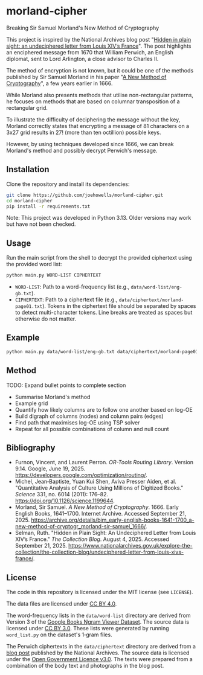 # morland-cipher

Breaking Sir Samuel Morland's New Method of Cryptography

This project is inspired by the National Archives blog post "[Hidden in plain sight: an undeciphered letter from Louis XIV’s France](https://www.nationalarchives.gov.uk/explore-the-collection/the-collection-blog/undeciphered-letter-from-louis-xivs-france/)". The post highlights an enciphered message from 1670 that William Perwich, an English diplomat, sent to Lord Arlington, a close advisor to Charles II.

The method of encryption is not known, but it could be one of the methods published by Sir Samuel Morland in his paper "[A New Method of Cryptography](https://archive.org/details/bim_early-english-books-1641-1700_a-new-method-of-cryptogr_morland-sir-samuel_1666)", a few years earlier in 1666.

While Morland also presents methods that utilise non-rectangular patterns, he focuses on methods that are based on columnar transposition of a rectangular grid.

To illustrate the difficulty of deciphering the message without the key, Morland correctly states that encrypting a message of 81 characters on a 3x27 grid results in 27! (more than ten octillion) possible keys.

However, by using techniques developed since 1666, we can break Morland's method and possibly decrypt Perwich's message.

## Installation

Clone the repository and install its dependencies:

```bash
git clone https://github.com/joehowells/morland-cipher.git
cd morland-cipher
pip install -r requirements.txt
```

Note: This project was developed in Python 3.13. Older versions may work but have not been checked.

## Usage

Run the main script from the shell to decrypt the provided ciphertext using the provided word list:

```bash
python main.py WORD-LIST CIPHERTEXT
```

- `WORD-LIST`: Path to a word-frequency list (e.g., `data/word-list/eng-gb.txt`).
- `CIPHERTEXT`: Path to a ciphertext file (e.g., `data/ciphertext/morland-page01.txt`). Tokens in the ciphertext file should be separated by spaces to detect multi-character tokens. Line breaks are treated as spaces but otherwise do not matter.

## Example

```bash
python main.py data/word-list/eng-gb.txt data/ciphertext/morland-page01.txt
```

## Method

TODO: Expand bullet points to complete section

- Summarise Morland's method
- Example grid
- Quantify how likely columns are to follow one another based on log-OE
- Build digraph of columns (nodes) and column pairs (edges)
- Find path that maximises log-OE using TSP solver
- Repeat for all possible combinations of column and null count

## Bibliography

- Furnon, Vincent, and Laurent Perron. *OR-Tools Routing Library*. Version 9.14. Google, June 19, 2025. <https://developers.google.com/optimization/routing/>.
- Michel, Jean‑Baptiste, Yuan Kui Shen, Aviva Presser Aiden, et al. "Quantitative Analysis of Culture Using Millions of Digitized Books." *Science* 331, no. 6014 (2011): 176–82. <https://doi.org/10.1126/science.1199644>.
- Morland, Sir Samuel. *A New Method of Cryptography*. 1666. Early English Books, 1641–1700. Internet Archive. Accessed September 21, 2025. <https://archive.org/details/bim_early-english-books-1641-1700_a-new-method-of-cryptogr_morland-sir-samuel_1666/>.
- Selman, Ruth. "Hidden in Plain Sight: An Undeciphered Letter from Louis XIV’s France." *The Collection Blog*. August 4, 2025. Accessed September 21, 2025. <https://www.nationalarchives.gov.uk/explore-the-collection/the-collection-blog/undeciphered-letter-from-louis-xivs-france/>.

## License

The code in this repository is licensed under the MIT license (see `LICENSE`).

The data files are licensed under [CC BY 4.0](https://creativecommons.org/licenses/by/4.0/).

The word-frequency lists in the `data/word-list` directory are derived from Version 3 of the [Google Books Ngram Viewer Dataset](https://storage.googleapis.com/books/ngrams/books/datasetsv3.html). The source data is licensed under [CC BY 3.0](https://creativecommons.org/licenses/by/3.0/). These lists were generated by running `word_list.py` on the dataset's 1‑gram files.

The Perwich ciphertexts in the `data/ciphertext` directory are derived from a [blog post](https://www.nationalarchives.gov.uk/explore-the-collection/the-collection-blog/undeciphered-letter-from-louis-xivs-france/) published by the National Archives. The source data is licensed under the [Open Government Licence v3.0](https://www.nationalarchives.gov.uk/doc/open-government-licence/version/3/). The texts were prepared from a combination of the body text and photographs in the blog post.
